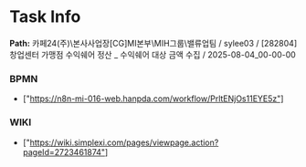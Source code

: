 # Task Info

**Path:** 카페24(주)\본사사업장\[CG]MI본부\MIH그룹\밸류업팀 / sylee03 / [282804] 창업센터 가맹점 수익쉐어 정산 _ 수익쉐어 대상 금액 수집 / 2025-08-04_00-00-00

### BPMN
- ["https://n8n-mi-016-web.hanpda.com/workflow/PrltENjOs11EYE5z"]

### WIKI
- ["https://wiki.simplexi.com/pages/viewpage.action?pageId=2723461874"]

